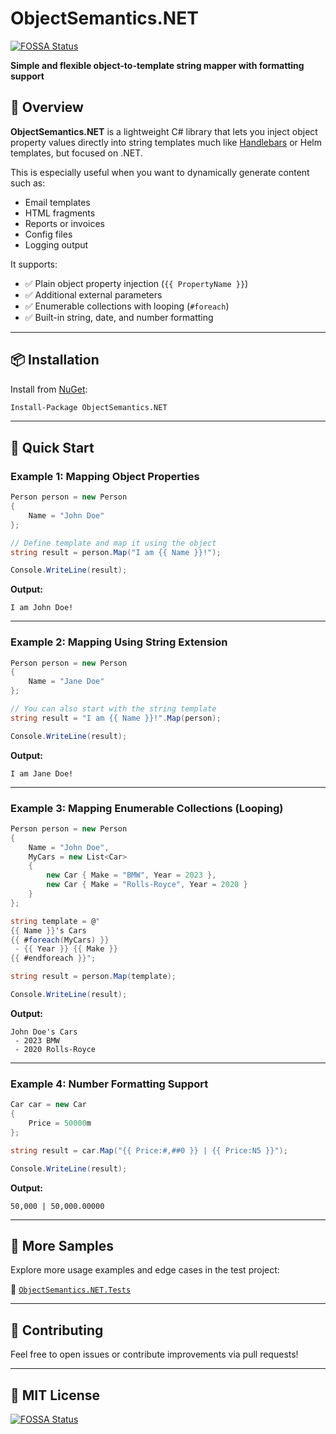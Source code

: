 # ObjectSemantics.NET
[![FOSSA Status](https://app.fossa.com/api/projects/git%2Bgithub.com%2Fswagfin%2FObjectSemantics.NET.svg?type=shield)](https://app.fossa.com/projects/git%2Bgithub.com%2Fswagfin%2FObjectSemantics.NET?ref=badge_shield)

**Simple and flexible object-to-template string mapper with formatting support**

## 🧠 Overview

**ObjectSemantics.NET** is a lightweight C# library that lets you inject object property values directly into string templates much like [Handlebars](https://handlebarsjs.com/) or Helm templates, but focused on .NET.

This is especially useful when you want to dynamically generate content such as:
- Email templates
- HTML fragments
- Reports or invoices
- Config files
- Logging output

It supports:
- ✅ Plain object property injection (`{{ PropertyName }}`)
- ✅ Additional external parameters
- ✅ Enumerable collections with looping (`#foreach`)
- ✅ Built-in string, date, and number formatting

---

## 📦 Installation

Install from [NuGet](https://www.nuget.org/packages/ObjectSemantics.NET):

```bash
Install-Package ObjectSemantics.NET
```

---

## 🚀 Quick Start

### Example 1: Mapping Object Properties

```csharp
Person person = new Person
{
    Name = "John Doe"
};

// Define template and map it using the object
string result = person.Map("I am {{ Name }}!");

Console.WriteLine(result);
```

**Output:**
```
I am John Doe!
```

---

### Example 2: Mapping Using String Extension

```csharp
Person person = new Person
{
    Name = "Jane Doe"
};

// You can also start with the string template
string result = "I am {{ Name }}!".Map(person);

Console.WriteLine(result);
```

**Output:**
```
I am Jane Doe!
```

---

### Example 3: Mapping Enumerable Collections (Looping)

```csharp
Person person = new Person
{
    Name = "John Doe",
    MyCars = new List<Car>
    {
        new Car { Make = "BMW", Year = 2023 },
        new Car { Make = "Rolls-Royce", Year = 2020 }
    }
};

string template = @"
{{ Name }}'s Cars
{{ #foreach(MyCars) }}
 - {{ Year }} {{ Make }}
{{ #endforeach }}";

string result = person.Map(template);

Console.WriteLine(result);
```

**Output:**
```
John Doe's Cars
 - 2023 BMW
 - 2020 Rolls-Royce
```

---

### Example 4: Number Formatting Support

```csharp
Car car = new Car
{
    Price = 50000m
};

string result = car.Map("{{ Price:#,##0 }} | {{ Price:N5 }}");

Console.WriteLine(result);
```

**Output:**
```
50,000 | 50,000.00000
```

---
## 🧪 More Samples

Explore more usage examples and edge cases in the test project:

📁 [`ObjectSemantics.NET.Tests`](./ObjectSemantics.NET.Tests)

---

## 🤝 Contributing

Feel free to open issues or contribute improvements via pull requests!

---

## 📄 MIT License
[![FOSSA Status](https://app.fossa.com/api/projects/git%2Bgithub.com%2Fswagfin%2FObjectSemantics.NET.svg?type=large)](https://app.fossa.com/projects/git%2Bgithub.com%2Fswagfin%2FObjectSemantics.NET?ref=badge_large)
